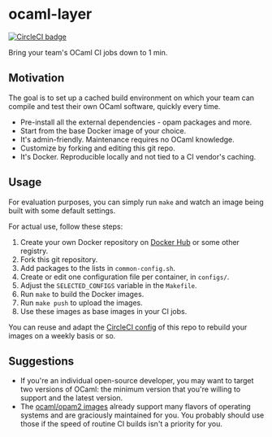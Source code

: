 ocaml-layer
==
[![CircleCI badge](https://circleci.com/gh/mjambon/ocaml-layer.svg?style=svg)](https://app.circleci.com/pipelines/github/mjambon/ocaml-layer)

Bring your team's OCaml CI jobs down to 1 min.

Motivation
--

The goal is to set up a cached build environment on which your team can
compile and test their own OCaml software, quickly every time.

* Pre-install all the external dependencies - opam packages and more.
* Start from the base Docker image of your choice.
* It's admin-friendly. Maintenance requires no OCaml knowledge.
* Customize by forking and editing this git repo.
* It's Docker. Reproducible locally and not tied to a CI vendor's caching.

Usage
--

For evaluation purposes, you can simply run `make` and watch
an image being built with some default settings.

For actual use, follow these steps:

1. Create your own Docker repository on
   [Docker Hub](https://hub.docker.com/) or some other registry.
2. Fork this git repository.
3. Add packages to the lists in `common-config.sh`.
4. Create or edit one configuration file per container, in `configs/`.
5. Adjust the `SELECTED_CONFIGS` variable in the `Makefile`.
6. Run `make` to build the Docker images.
7. Run `make push` to upload the images.
8. Use these images as base images in your CI jobs.

You can reuse and adapt the [CircleCI config](.circleci/config.yml) of
this repo to rebuild your images on a weekly basis or so.

Suggestions
--

* If you're an individual open-source developer, you may want to
  target two versions of OCaml: the minimum version that you're
  willing to support and the latest version.
* The [ocaml/opam2 images](https://hub.docker.com/r/ocaml/opam2/)
  already support many flavors of operating systems and are
  graciously maintained for you. You probably should use those if the
  speed of routine CI builds isn't a priority for you.
